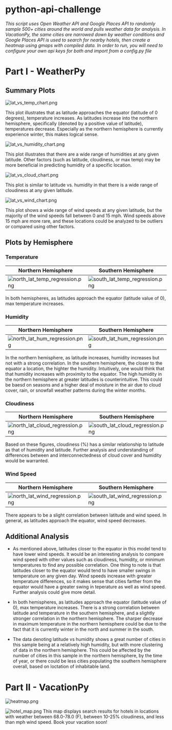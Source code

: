 # python-api-challenge
*This script uses Open Weather API and Google Places API to randomly sample 500+ cities around the world and pulls weather data for analysis. In VacationPy, the same cities are narrowed down by weather conditions and Google Places API is used to search for nearby hotels, then create a heatmap using gmaps with compiled data.*
*In order to run, you will need to configure your own api keys for both and import from a config.py file*

# Part I - WeatherPy 
## Summary Plots
![lat_vs_temp_chart.png](output_data/lat_vs_temp_chart.png?raw=true "Title")

This plot illustrates that as latitude approaches the equator (latitude of 0 degrees), temperature increases. As latitudes increase into the northern hemisphere, specifically (denoted by a positive value of latitude), temperatures decrease. Especially as the northern hemisphere is currently experience winter, this makes logical sense. 


![lat_vs_humidity_chart.png](output_data/lat_vs_humidity_chart.png?raw=true "Title")

This plot illustrates that there are a wide range of humidities at any given latitude. Other factors (such as latitude, cloudiness, or max temp) may be more beneficial in predicting humidity of a specific location. 

![lat_vs_cloud_chart.png](output_data/lat_vs_cloud_chart.png?raw=true "Title")

This plot is similar to latitude vs. humidity in that there is a wide range of cloudiness at any given latitude.

![lat_vs_wind_chart.png](output_data/lat_vs_wind_chart.png?raw=true "Title")

This plot shows a wide range of wind speeds at any given latitude, but the majority of the wind speeds fall between 0 and 15 mph. Wind speeds above 15 mph are more rare, and these locations could be analyzed to be outliers or compared using other factors. 

## Plots by Hemisphere

### Temperature
| Northern Hemisphere | Southern Hemisphere |
| ------------------- | ------------------- |
| ![north_lat_temp_regression.png](output_data/north_lat_temp_regression.png?raw=true "Title") | ![south_lat_temp_regression.png](output_data/south_lat_temp_regression.png?raw=true "Title")|
 
 In both hemispheres, as latitudes approach the equator (latitude value of 0), max temperature increases.

### Humidity
| Northern Hemisphere | Southern Hemisphere |
| ------------------- | ------------------- |
| ![north_lat_hum_regression.png](output_data/north_lat_hum_regression.png?raw=true "Title") | ![south_lat_hum_regression.png](output_data/south_lat_hum_regression.png?raw=true "Title")|

In the northern hemisphere, as latitude increases, humidity increases but not with a strong correlation. In the southern hemisphere, the closer to the equator a location, the highter the humidity. Intuitively, one would think that that humidity increases with proximity to the equator. The high humidity in the northern hemisphere at greater latitudes is counterintuitive. This could be baesd on seasons and a higher deal of moisture in the air due to cloud cover, rain, or snowfall weather patterns during the winter months.

### Cloudiness
| Northern Hemisphere | Southern Hemisphere |
| ------------------- | ------------------- |
| ![north_lat_cloud_regression.png](output_data/north_lat_cloud_regression.png?raw=true "Title") | ![south_lat_cloud_regression.png](output_data/south_lat_cloud_regression.png?raw=true "Title")|

Based on these figures, cloudiness (%) has a similar relationship to latitude as that of humidity and latitude. Further analysis and understanding of differences between and interconnectedness of cloud cover and humidity would be warranted. 

### Wind Speed
| Northern Hemisphere | Southern Hemisphere |
| ------------------- | ------------------- |
| ![north_lat_wind_regression.png](output_data/north_lat_wind_regression.png?raw=true "Title") | ![south_lat_wind_regression.png](output_data/south_lat_wind_regression.png?raw=true "Title")|

There appears to be a slight correlation between latitude and wind speed. In general, as latitudes approach the equator, wind speed decreases. 



## Additional Analysis

* As mentioned above, latitudes closer to the equator in this model tend to have lower wind speeds. It would be an interesting analysis to compare wind speed with other values such as cloudiness, humidity, or minimum temperatures to find any possible correlation. One thing to note is that latitudes closer to the equator would tend to have smaller swings in temperature on any given day. Wind speeds increase with greater temperature differences, so it makes sense that cities farther from the equator would have a greater swing in teperature as well as wind speed. Further analysis could give more detail. 

* In both hemispheres, as latitudes approach the equator (latitude value of 0), max temperature increases. There is a strong correlation between latitude and temperature in the southern hemisphere, and a slightly stronger correlation in the northern hemisphere. The sharper decrease in maximum temperature in the northern hemisphere could be due to the fact that it is currently winter in the north and summer in the south. 

* The data denoting latitude vs humidity shows a great number of cities in this sample being at a relatively high humidity, but with more clustering of data in the northern hemisphere. This could be affected by the number of cities in this sample in the northern hemisphere, by the time of year, or there could be less cities populating the southern hemisphere overall, based on loctation of inhabitable land. 

# Part II - VacationPy 

![heatmap.png](output_data/heatmap.png?raw=true "Title") 



![hotel_map.png](output_data/hotel_map.png?raw=true "Title") 
This map displays search results for hotels in locations with weather between 68.0-78.0 (F), between 10-25% cloudiness, and less than mph wind speed. Book your vacation soon!